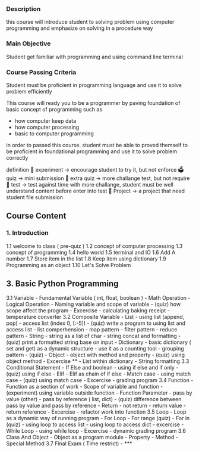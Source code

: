 
### Description
this course will introduce student to solving problem using computer programming and emphasize on solving in a procedure way
### Main Objective
Student get familiar with programming and using command line terminal
### Course Passing Criteria
Student must be proficient in programming language and use it to solve problem efficiently 

This course will ready you to be a programmer by paving foundation of basic concept of programming such as
- how computer keep data
- how computer processing
- basic to computer programming

in order to passed this course. student must be able to proved themself to be proficient in foundational programming and use it to solve problem correctly

definition
🧪 experiment -> encourage student to try it, but not enforce
🗳️ quiz -> mini submission
🌠 extra quiz -> more challange test, but not require
📝 test -> test against time with more challange, student must be well understand content before enter into test
📜 Project -> a project that need student file submission

## Course Content

### 1. Introduction

1.1 welcome to class ( pre-quiz )
1.2 concept of computer processing
1.3 concept of programming
1.4 hello world
1.5 terminal and IO
1.6 Add A number
1.7 Store item in the list
1.8 Keep item using dictionary
1.9 Programming as an object
1.10 Let's Solve Problem

## 3. Basic Python Programming

3.1 Variable
	- Fundamental Variable ( int, float, boolean )
		- Math Operation
		- Logical Operation
	- Naming variable and scope of variable
		- (quiz) how scope affect the program
	- Excercise
		- calculating baking receipt
		- temperature converter 
3.2 Composite  Variable
	- List
		- using list (append, pop)
		- access list (index 0, [:-5])
		-  (quiz) write a program to using list and access list
		- list comperhension
		- map pattern
		- filter pattern
		- reduce pattern
	- String
		- string as a list of char
		- string concat and formatting
		- (quiz) print a formatted string base on input
	- Dictionary
		- basic dictionary ( set and get) as a dynamic structure
		- use it as a counting tool
		- grouping pattern
		- (quiz)
	- Object
		- object with method and property
		- (quiz) using object method
	- Excercise **
		- List within dictionary
		- String formatting
3.3 Conditional Statement
	- If Else and boolean
		- using if else and if only
		- (quiz) using if else
	- Elif
		- Elif as chain of if else
	- Match case
		- using match case
		- (quiz) using match case
	- Excercise
		- grading program
3.4 Function
	- Function as a section of work
	- Scope of variable and function
		- (experiment) using variable outside function
	- Function Parameter
		- pass by value (other)
		- pass by reference ( list, dict)
		- (quiz) difference between pass by value and pass by reference
	- Return
		- not return
		- return value
		- return reference
	- Excercise
		- refactor work into function
3.5 Loop
	- Loop as a dynamic way of running program
	- For Loop
		- For range (quiz)
		- For in (quiz)
		- using loop to access list
		- using loop to access dict
		- excercise
	- While Loop
		- using while loop
	- Excercise
		- dynamic grading program
3.6 Class And Object
	- Object as a program module
	- Property
	- Method
	- Special Method
3.7 Final Exam ( Time restrict)
	- ***



 







 


